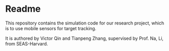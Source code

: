 # Readme
This repository contains the simulation code for our research project, which is to use mobile sensors for target tracking.

It is authored by Victor Qin and Tianpeng Zhang, supervised by Prof. Na, Li, from SEAS-Harvard.

